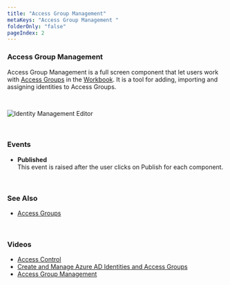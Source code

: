 ```yaml
---
title: "Access Group Management"
metaKeys: "Access Group Management "
folderOnly: "false"
pageIndex: 2
---
```


### Access Group Management

Access Group Management is a full screen component  that let users work with [Access Groups](../../../accesscontrol/accessgroups.md) in the [Workbook](../../../workbooks.md).
It is a tool for adding, importing and assigning identities to Access Groups.

<br/>

![Identity Management Editor](https://profitbasedocs.blob.core.windows.net/images/AccessGwb.png)

<br/>

### Events

*	**Published**  
This event is raised after the user clicks on Publish for each component.


<br/>

### See Also  

* [Access Groups](../../../accesscontrol/accessgroups.md)

<br/>

### Videos

* [Access Control](../../../../videos/accesscontrol.md)
* [Create and Manage Azure AD Identities and Access Groups](https://profitbasedocs.blob.core.windows.net/videos/Users%20and%20Permissions%20-%20Create%20and%20Manage%20Azure%20AD%20Users%20and%20User%20Groups.mp4)
* [Access Group Management](https://profitbasedocs.blob.core.windows.net/videos/Access%20Control%20-%20Access%20groups.mp4)

<br/>